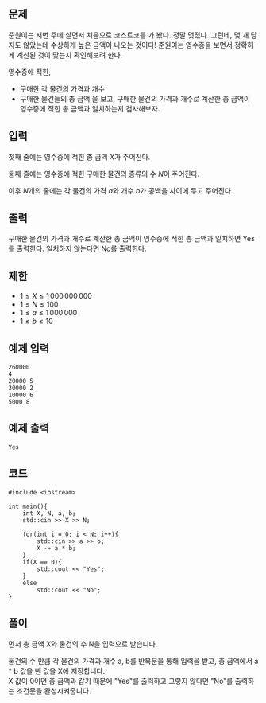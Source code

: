 ## 문제 
준원이는 저번 주에 살면서 처음으로 코스트코를 가 봤다. 정말 멋졌다. 그런데, 몇 개 담지도 않았는데 수상하게 높은 금액이 나오는 것이다! 준원이는 영수증을 보면서 정확하게 계산된 것이 맞는지 확인해보려 한다.

영수증에 적힌,

  - 구매한 각 물건의 가격과 개수
  - 구매한 물건들의 총 금액
을 보고, 구매한 물건의 가격과 개수로 계산한 총 금액이 영수증에 적힌 총 금액과 일치하는지 검사해보자.
## 입력
첫째 줄에는 영수증에 적힌 총 금액 $X$가 주어진다.

둘째 줄에는 영수증에 적힌 구매한 물건의 종류의 수 $N$이 주어진다.

이후 $N$개의 줄에는 각 물건의 가격 $a$와 개수 $b$가 공백을 사이에 두고 주어진다.
## 출력
구매한 물건의 가격과 개수로 계산한 총 금액이 영수증에 적힌 총 금액과 일치하면 Yes를 출력한다. 일치하지 않는다면 No를 출력한다.
## 제한
- $1 ≤ X ≤ 1\,000\,000\,000$ 
 
- $1 ≤ N ≤ 100$ 
 
- $1 ≤ a ≤ 1\,000\,000$ 
 
- $1 ≤ b ≤ 10$ 

## 예제 입력 
```
260000
4
20000 5
30000 2
10000 6
5000 8
```

## 예제 출력  
```
Yes
```
## 코드
```
#include <iostream>

int main(){
    int X, N, a, b;
    std::cin >> X >> N;

    for(int i = 0; i < N; i++){
        std::cin >> a >> b;
        X -= a * b;
    }
    if(X == 0){
        std::cout << "Yes";
    }
    else
        std::cout << "No";    
}
```
## 풀이
먼저 총 금액 X와 물건의 수 N을 입력으로 받습니다.

물건의 수 만큼 각 물건의 가격과 개수 a, b를 반복문을 통해 입력을 받고, 총 금액에서 a * b 값을 뺀 값을 X에 저장합니다.
<br/> X 값이 0이면 총 금액과 같기 때문에 "Yes"를 출력하고 그렇지 않다면 "No"를 출력하는 조건문을 완성시켜줍니다.
